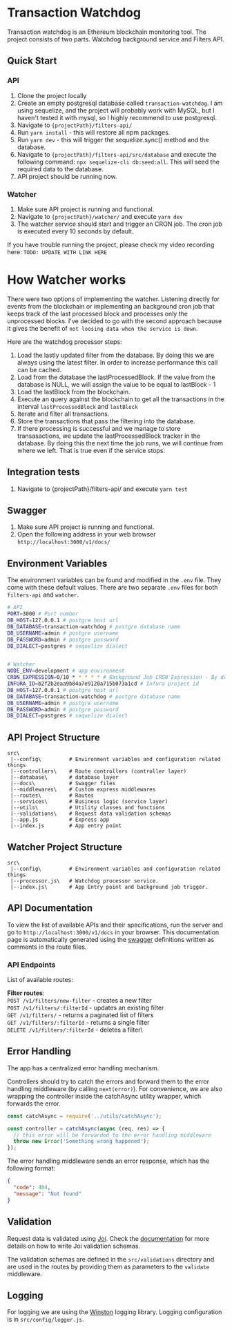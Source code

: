 # Transaction Watchdog

Transaction watchdog is an Ethereum blockchain monitoring tool. The project consists of two parts. Watchdog background service and Filters API.


## Quick Start

### API
1. Clone the project locally
2. Create an empty postgresql database called `transaction-watchdog`. I am using sequelize, and the project will probably work with MySQL, but I haven't tested it with mysql, so I highly recommend to use postgresql.
3. Navigate to `{projectPath}/filters-api/`
4. Run `yarn install` - this will restore all npm packages.
5. Run `yarn dev` - this will trigger the sequelize.sync() method and the database.
6. Navigate to `{projectPath}/filters-api/src/database` and execute the following command: `npx sequelize-cli db:seed:all`. This will seed the required data to the database.
7. API project should be running now.

### Watcher
1. Make sure API project is running and functional.
2. Navigate to `{projectPath}/watcher/` and execute `yarn dev`
3. The watcher service should start and trigger an CRON job. The cron job is executed every 10 seconds by default.

If you have trouble running the project, please check my video recording here: `TODO: UPDATE WITH LINK HERE`

# How Watcher works
There were two options of implementing the watcher. Listening directly for events from the blockchain or implementing an background cron job that keeps track of the last processed block and processes only the unprocessed blocks. I've decided to go with the second approach because it gives the benefit of `not loosing data when the service is down`.

Here are the watchdog processor steps:
1. Load the lastly updated filter from the database. By doing this we are always using the latest filter. In order to increase performance this call can be cached.
2. Load from the database the lastProcessedBlock. If the value from the database is NULL, we will assign the value to be equal to lastBlock - 1
3. Load the lastBlock from the blockchain.
4. Execute an query against the blockchain to get all the transactions in the interval `lastProcessedBlock` and `lastBlock`
5. Iterate and filter all transactions.
6. Store the transactions that pass the filtering into the database.
7. If there processing is successful and we manage to store transasactions, we update the lastProcessedBlock tracker in the database. By doing this the next time the job runs, we will continue from where we left. That is true even if the service stops.

## Integration tests
1. Navigate to {projectPath}/filters-api/ and execute `yarn test`

## Swagger
1. Make sure API project is running and functional.
2. Open the following address in your web browser `http://localhost:3000/v1/docs/`


## Environment Variables

The environment variables can be found and modified in the `.env` file. They come with these default values. 
There are two separate `.env` files for both `filters-api` and `watcher`.

```bash
# API
PORT=3000 # Port number
DB_HOST=127.0.0.1 # postgre host url
DB_DATABASE=transaction-watchdog # postgre database name
DB_USERNAME=admin # postgre username
DB_PASSWORD=admin # postgre password
DB_DIALECT=postgres # sequelize dialect


# Watcher
NODE_ENV=development # app environment
CRON_EXPRESSION=0/10 * * * * * # Background Job CRON Expression - By default the job will run every 10 seconds
INFURA_ID=b2f2b2eaa9b84a7e9120a715b073a1cd # Infura project id
DB_HOST=127.0.0.1 # postgre host url
DB_DATABASE=transaction-watchdog # postgre database name
DB_USERNAME=admin # postgre username
DB_PASSWORD=admin # postgre password
DB_DIALECT=postgres # sequelize dialect
```

## API Project Structure

```
src\
 |--config\         # Environment variables and configuration related things
 |--controllers\    # Route controllers (controller layer)
 |--database\       # database layer
 |--docs\           # Swagger files
 |--middlewares\    # Custom express middlewares
 |--routes\         # Routes
 |--services\       # Business logic (service layer)
 |--utils\          # Utility classes and functions
 |--validations\    # Request data validation schemas
 |--app.js          # Express app
 |--index.js        # App entry point
```

## Watcher Project Structure

```
src\
 |--config\         # Environment variables and configuration related things
 |--processor.js\   # Watchdog processor service.
 |--index.js\       # App Entry point and background job trigger.
```

## API Documentation

To view the list of available APIs and their specifications, run the server and go to `http://localhost:3000/v1/docs` in your browser. This documentation page is automatically generated using the [swagger](https://swagger.io/) definitions written as comments in the route files.

### API Endpoints

List of available routes:

**Filter routes**:\
`POST /v1/filters/new-filter` - creates a new filter\
`POST /v1/filters/:filterId` - updates an existing filter\
`GET /v1/filters/` - returns a paginated list of filters\
`GET /v1/filters/:filterId` - returns a single filter\
`DELETE /v1/filters/:filterId` - deletes a filter\

## Error Handling

The app has a centralized error handling mechanism.

Controllers should try to catch the errors and forward them to the error handling middleware (by calling `next(error)`). For convenience, we are also wrapping the controller inside the catchAsync utility wrapper, which forwards the error.

```javascript
const catchAsync = require('../utils/catchAsync');

const controller = catchAsync(async (req, res) => {
  // this error will be forwarded to the error handling middleware
  throw new Error('Something wrong happened');
});
```

The error handling middleware sends an error response, which has the following format:

```json
{
  "code": 404,
  "message": "Not found"
}
```

## Validation

Request data is validated using [Joi](https://joi.dev/). Check the [documentation](https://joi.dev/api/) for more details on how to write Joi validation schemas.

The validation schemas are defined in the `src/validations` directory and are used in the routes by providing them as parameters to the `validate` middleware.

## Logging

For logging we are using the [Winston](https://github.com/winstonjs/winston) logging library. Logging configuration is in `src/config/logger.js`.

